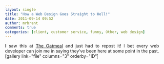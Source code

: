 ```yaml
---
layout: single
title: "How a Web Design Goes Straight to Hell!"
date: 2011-09-14 09:52
author: mrbrant
comments: true
categories: [client, customer service, funny, Other, web design]
---
```

<p align="justify">I saw this at <a href="http://theoatmeal.com/comics/design_hell">The Oatmeal</a> and just had to repost it! I bet every web developer can join me in saying they've been here at some point in the past.[gallery link="file" columns="3" orderby="ID"]</p>
